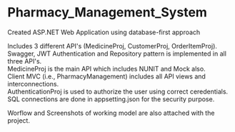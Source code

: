 # Pharmacy_Management_System

Created ASP.NET Web Application using database-first approach

Includes 3 different API's (MedicineProj, CustomerProj, OrderItemProj). <br>
Swagger, JWT Authentication and Repository pattern is implemented in all three API's. <br>
MedicineProj is the main API which includes NUNIT and Mock also. <br> 
Client MVC (i.e., PharmacyManagement) includes all API views and interconnections. <br>
AuthenticationProj is used to authorize the user using correct ceredentials. <br>
SQL connections are done in appsetting.json for the security purpose. <br>

Worflow and Screenshots of working model are also attached with the project.

